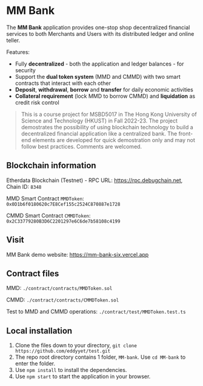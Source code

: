 # MM Bank
The **MM Bank** application provides one-stop shop decentralized financial services to both Merchants and Users with its distributed ledger and online teller.

Features:
- Fully **decentralized** - both the application and ledger balances - for security
- Support the **dual token system** (MMD and CMMD) with two smart contracts that interact with each other
- **Deposit**, **withdrawal**, **borrow** and **transfer** for daily economic activities
- **Collateral requirement** (lock MMD to borrow CMMD) and **liquidation** as credit risk control

> This is a course project for MSBD5017 in The Hong Kong University of Science and Technology (HKUST) in Fall 2022-23. The project demostrates the possibility of using blockchain technology to build a decentralized financial application like a centralized bank. The front-end elements are developed for quick demostration only and may not follow best practices. Comments are welcomed.

## Blockchain information

Etherdata Blockchain (Testnet) - 
RPC URL: https://rpc.debugchain.net, Chain ID: `8348`

MMD Smart Contract `MMDToken`: `0x0D1b6f0180620c7E8Cef155c2524C870887e1728`

CMMD Smart Contract `CMMDToken`: `0x2C33779280B3D6C2201297e6C6de7b58108c4199`

## Visit
MM Bank demo website: https://mm-bank-six.vercel.app

## Contract files

MMD: `./contract/contracts/MMDToken.sol`

CMMD: `./contract/contracts/CMMDToken.sol`

Test to MMD and CMMD operations: `./contract/test/MMDToken.test.ts`

## Local installation 
1. Clone the files down to your directory, `git clone https://github.com/eddyyet/test.git`
2. The repo root directory contains 1 folder, `MM-bank`. Use `cd MM-bank` to enter the folder.
3. Use `npm install` to install the dependencies.
4. Use `npm start` to start the application in your browser.
